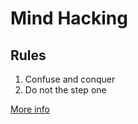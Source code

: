 # Mind Hacking

## Rules
1. Confuse and conquer
2. Do not the step one

[More info](https://github.com/afforeroc/mind-hacking)